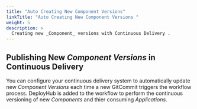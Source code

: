 ```yaml
---
title: "Auto Creating New Component Versions"
linkTitle: "Auto Creating New Component Versions "
weight: 5
description: >
  Creating new _Component_ versions with Continuous Delivery .
---
```



## Publishing New _Component Versions_ in Continuous Delivery

You can configure your continuous delivery system to automatically update new _Component Versions_ each time a new GitCommit triggers the workflow process.  DeployHub is added to the workflow to perform the continuous versioning of new _Components_ and thier consuming _Applications_.
